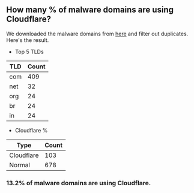 ## How many % of malware domains are using Cloudflare?


We downloaded the malware domains from [here](https://urlhaus.abuse.ch) and filter out duplicates.
Here's the result.


[//]: # (start replacement)


- Top 5 TLDs

| TLD | Count |
| --- | --- |
| com | 409 |
| net | 32 |
| org | 24 |
| br | 24 |
| in | 24 |


- Cloudflare %

| Type | Count |
| --- | --- |
| Cloudflare | 103 |
| Normal | 678 |


### 13.2% of malware domains are using Cloudflare.